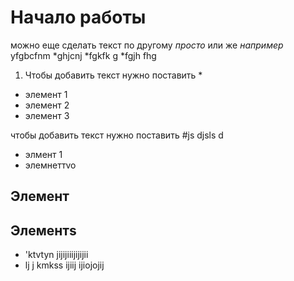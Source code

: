 # Начало работы #

можно еще сделать текст по другому *просто*  или же _например_ yfgbcfnm 
*ghjcnj
*fgkfk g
*fgjh fhg 

1. Чтобы добавить текст нужно поставить *
* элемент 1
* элемент 2 
* элемент 3 

чтобы добавить текст нужно поставить #js djsls d
* элмент 1 
* элемнеттvo

## Элемент ##


## Элементs ##
* 'ktvtyn jijijiiijijijii
* lj j kmkss  ijiij ijiojojij

